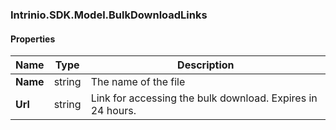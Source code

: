 [//]: # (CLASS:Intrinio.SDK.Model.BulkDownloadLinks)

[//]: # (KIND:object)

### Intrinio.SDK.Model.BulkDownloadLinks
#### Properties

[//]: # (START_DEFINITION)

Name | Type | Description
------------ | ------------- | -------------
**Name** | string | The name of the file &nbsp;
**Url** | string | Link for accessing the bulk download. Expires in 24 hours. &nbsp;

[//]: # (END_DEFINITION)


